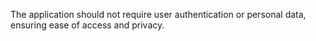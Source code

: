 The application should not require user authentication or personal data, ensuring ease of access and privacy.
